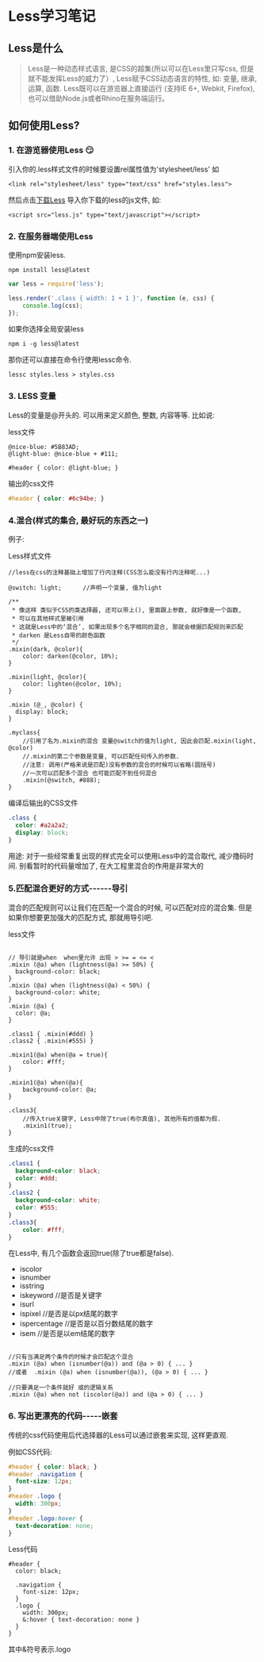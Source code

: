 # Less学习笔记

## Less是什么

> Less是一种动态样式语言, 是CSS的超集(所以可以在Less里只写css, 但是就不能发挥Less的威力了）, Less赋予CSS动态语言的特性, 如: 变量, 继承, 运算, 函数. Less既可以在游览器上直接运行 (支持IE 6+, Webkit, Firefox), 也可以借助Node.js或者Rhino在服务端运行。

## 如何使用Less?

### 1. 在游览器使用Less :smirk:

引入你的.less样式文件的时候要设置rel属性值为'stylesheet/less'
如 

`<link rel="stylesheet/less" type="text/css" href="styles.less">`

然后点击[下载Less](http://cloud.github.com/downloads/cloudhead/less.js/less-1.3.1.min.js)
导入你下载的less的js文件,
如: 

`<script src="less.js" type="text/javascript"></script>`

### 2. 在服务器端使用Less

使用npm安装less.

`npm install less@latest`

```javascript
var less = require('less');

less.render('.class { width: 1 + 1 }', function (e, css) {
    console.log(css);
});
```

如果你选择全局安装less

`npm i -g less@latest`

那你还可以直接在命令行使用lessc命令.

`lessc styles.less > styles.css`

### 3. LESS 变量

Less的变量是@开头的. 可以用来定义颜色, 整数, 内容等等. 比如说:

less文件

```less
@nice-blue: #5B83AD;
@light-blue: @nice-blue + #111;

#header { color: @light-blue; }
```
输出的css文件

```css
#header { color: #6c94be; }
```

### 4.混合(样式的集合, 最好玩的东西之一)

例子:

Less样式文件

```less
//less在css的注释基础上增加了行内注释(CSS怎么能没有行内注释呢...)

@switch: light;      //声明一个变量, 值为light

/**
 * 像这样 类似于CSS的类选择器, 还可以带上(), 里面跟上参数, 就好像是一个函数,
 * 可以在其他样式里被引用
 * 这就是Less中的‘混合’, 如果出现多个名字相同的混合, 那就会根据匹配规则来匹配
 * darken 是Less自带的颜色函数
 */
.mixin(dark, @color){
    color: darken(@color, 10%);
}

.mixin(light, @color){
    color: lighten(@color, 10%);
}

.mixin (@_, @color) {
  display: block;
}

.myclass{
    //引用了名为.mixin的混合 变量@switch的值为light, 因此会匹配.mixin(light, @color)
    //.mixin的第二个参数是变量, 可以匹配任何传入的参数.
    //注意: 调用(严格来说是匹配)没有参数的混合的时候可以省略(圆括号)
    //一次可以匹配多个混合 也可能匹配不到任何混合
    .mixin(@switch, #888);
}
```

编译后输出的CSS文件

```css
.class {
  color: #a2a2a2;
  display: block;
}
```

用途: 对于一些经常重复出现的样式完全可以使用Less中的混合取代, 减少撸码时间. 别看暂时的代码量增加了, 在大工程里混合的作用是非常大的


### 5.匹配混合更好的方式------导引

混合的匹配规则可以让我们在匹配一个混合的时候, 可以匹配对应的混合集.
但是如果你想要更加强大的匹配方式, 那就用导引吧.

less文件

```less 

// 导引就是when  when里允许 出现 > >= = <= <
.mixin (@a) when (lightness(@a) >= 50%) {
  background-color: black;
}
.mixin (@a) when (lightness(@a) < 50%) {
  background-color: white;
}
.mixin (@a) {
  color: @a;
}

.class1 { .mixin(#ddd) }
.class2 { .mixin(#555) }

.mixin1(@a) when(@a = true){
    color: #fff;
}

.mixin1(@a) when(@a){
    background-color: @a;
}

.class3{
    //传入true关键字, Less中除了true(布尔真值), 其他所有的值都为假.
    .mixin1(true);
}
```

生成的css文件

```css
.class1 {
  background-color: black;
  color: #ddd;
}
.class2 {
  background-color: white;
  color: #555;
}
.class3{
    color: #fff;
}
```

在Less中, 有几个函数会返回true(除了true都是false).

* iscolor
* isnumber
* isstring
* iskeyword    //是否是关键字
* isurl
* ispixel      //是否是以px结尾的数字
* ispercentage //是否是以百分数结尾的数字
* isem         //是否是以em结尾的数字

```less

//只有当满足两个条件的时候才会匹配这个混合
.mixin (@a) when (isnumber(@a)) and (@a > 0) { ... }
//或者  .mixin (@a) when (isnumber(@a)), (@a > 0) { ... }

//只要满足一个条件就好 或的逻辑关系
.mixin (@a) when not (iscolor(@a)) and (@a > 0) { ... }
```

### 6. 写出更漂亮的代码-----嵌套

传统的css代码使用后代选择器的Less可以通过嵌套来实现, 这样更直观.

例如CSS代码:

```css
#header { color: black; }
#header .navigation {
  font-size: 12px;
}
#header .logo { 
  width: 300px; 
}
#header .logo:hover {
  text-decoration: none;
}
```

Less代码

```less
#header {
  color: black;

  .navigation {
    font-size: 12px;
  }
  .logo {
    width: 300px;
    &:hover { text-decoration: none }
  }
}
```

其中&符号表示.logo